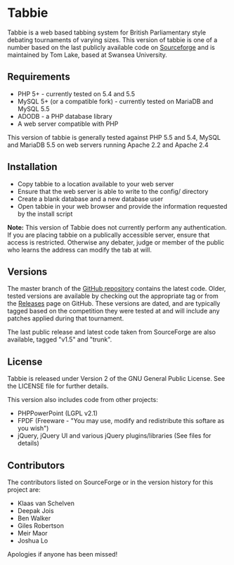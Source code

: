 Tabbie
======

Tabbie is a web based tabbing system for British Parliamentary style debating tournaments of varying sizes. This version of tabbie is one of a number based on the last publicly available code on [Sourceforge](http://sourceforge.net/projects/tabbie/) and is maintained by Tom Lake, based at Swansea University.

Requirements
------------

 * PHP 5+ - currently tested on 5.4 and 5.5
 * MySQL 5+ (or a compatible fork) - currently tested on MariaDB and MySQL 5.5
 * ADODB - a PHP database library
 * A web server compatible with PHP
 
This version of tabbie is generally tested against PHP 5.5 and 5.4, MySQL and MariaDB 5.5 on web servers running Apache 2.2 and Apache 2.4

Installation
------------

 * Copy tabbie to a location available to your web server
 * Ensure that the web server is able to write to the config/ directory
 * Create a blank database and a new database user
 * Open tabbie in your web browser and provide the information requested by the install script

**Note:** This version of Tabbie does not currently perform any authentication. If you are placing tabbie on a publically accessible server, ensure that access is restricted. Otherwise any debater, judge or member of the public who learns the address can modify the tab at will.

Versions
--------

The master branch of the [GitHub repository](https://github.com/tswsl1989/tabbie/) contains the latest code. Older, tested versions are available by checking out the appropriate tag or from the [Releases](https://github.com/tswsl1989/tabbie/releases "Releases") page on GitHub. These versions are dated, and are typically tagged based on the competition they were tested at and will include any patches applied during that tournament.

The last public release and latest code taken from SourceForge are also available, tagged "v1.5" and "trunk".

License
-------
Tabbie is released under Version 2 of the GNU General Public License. See the LICENSE file for further details.

This version also includes code from other projects:

 - PHPPowerPoint (LGPL v2.1)
 - FPDF (Freeware - "You may use, modify and redistribute this softare as you wish")
 - jQuery, jQuery UI and various jQuery plugins/libraries (See files for details)

Contributors
------------

The contributors listed on SourceForge or in the version history for this project are:

 * Klaas van Schelven
 * Deepak Jois
 * Ben Walker
 * Giles Robertson
 * Meir Maor
 * Joshua Lo
 
Apologies if anyone has been missed!
